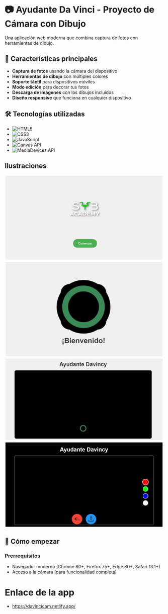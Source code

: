 # 📷 Ayudante Da Vinci - Proyecto de Cámara con Dibujo

Una aplicación web moderna que combina captura de fotos con herramientas de dibujo.

## 🌟 Características principales

- **Captura de fotos** usando la cámara del dispositivo
- **Herramientas de dibujo** con múltiples colores
- **Soporte táctil** para dispositivos móviles
- **Modo edición** para decorar tus fotos
- **Descarga de imágenes** con los dibujos incluidos
- **Diseño responsive** que funciona en cualquier dispositivo

## 🛠 Tecnologías utilizadas

- ![HTML5](https://img.shields.io/badge/-HTML5-E34F26?logo=html5&logoColor=white)
- ![CSS3](https://img.shields.io/badge/-CSS3-1572B6?logo=css3&logoColor=white)
- ![JavaScript](https://img.shields.io/badge/-JavaScript-F7DF1E?logo=javascript&logoColor=black)
- ![Canvas API](https://img.shields.io/badge/-Canvas_API-000000?logo=html5&logoColor=white)
- ![MediaDevices API](https://img.shields.io/badge/-MediaDevices_API-000000?logo=webcomponents&logoColor=white)

## Ilustraciones
![Captura de pantalla de la aplicación](assets/screenshot/init.png) <!-- Añade tu propia captura -->
![Captura de pantalla de la aplicación](assets/screenshot/welcome.png) <!-- Añade tu propia captura -->
![Captura de pantalla de la aplicación](assets/screenshot/camera_mode.png) <!-- Añade tu propia captura -->
![Captura de pantalla de la aplicación](assets/screenshot/edition_mode.png) <!-- Añade tu propia captura -->


## 🚀 Cómo empezar

### Prerrequisitos
- Navegador moderno (Chrome 80+, Firefox 75+, Edge 80+, Safari 13.1+)
- Acceso a la cámara (para funcionalidad completa)

# Enlace de la app
- https://davincicam.netlify.app/

